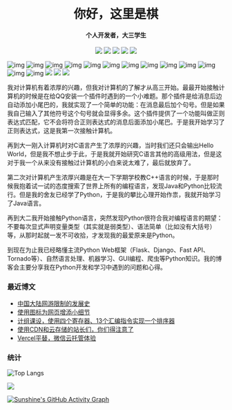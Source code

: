 <h1 align='center'>你好，这里是棋</h1>
<h4 align='center'>个人开发者，大三学生</h4>

<p align='center'><a href='https://api.qi1.zone/api/mail?mail=k.qi1.zone@gmail.com'><img src='https://img.shields.io/badge/Gmail-D14836?style=for-the-badge&logo=gmail&logoColor=white' /></a> <a href='https://qi1.zone/wechat.html'><img src='https://img.shields.io/badge/WeChat-07C160?style=for-the-badge&logo=wechat&logoColor=white' /></a>  <a href='https://github.com/qi1x/'><img src='https://img.shields.io/badge/GitHub-100000?style=for-the-badge&logo=github&logoColor=white' /></a> <a href='https://twitter.com/qi1zone'><img src='https://img.shields.io/badge/Twitter-1DA1F2?style=for-the-badge&logo=twitter&logoColor=white' /></a> <a href='https://blog.qi1.zone/feed'><img src='https://img.shields.io/badge/RSS-FFA500?style=for-the-badge&logo=rss&logoColor=white' /></a> </p>

![img](https://res.cloudinary.com/practicaldev/image/fetch/s--fiphz-VI--/c_limit%2Cf_auto%2Cfl_progressive%2Cq_auto%2Cw_880/https://img.shields.io/badge/HTML-239120%3Fstyle%3Dfor-the-badge%26logo%3Dhtml5%26logoColor%3Dwhite) ![img](https://res.cloudinary.com/practicaldev/image/fetch/s---GXoa7ts--/c_limit%2Cf_auto%2Cfl_progressive%2Cq_auto%2Cw_880/https://img.shields.io/badge/CSS-239120%3Fstyle%3Dfor-the-badge%26logo%3Dcss3%26logoColor%3Dwhite) ![img](https://res.cloudinary.com/practicaldev/image/fetch/s--kbKzVIJV--/c_limit%2Cf_auto%2Cfl_progressive%2Cq_auto%2Cw_880/https://img.shields.io/badge/JavaScript-F7DF1E%3Fstyle%3Dfor-the-badge%26logo%3Djavascript%26logoColor%3Dblack) ![img](https://res.cloudinary.com/practicaldev/image/fetch/s--MRXwUmKz--/c_limit%2Cf_auto%2Cfl_progressive%2Cq_auto%2Cw_880/https://img.shields.io/badge/Python-14354C%3Fstyle%3Dfor-the-badge%26logo%3Dpython%26logoColor%3Dwhite) ![img](https://res.cloudinary.com/practicaldev/image/fetch/s--L8VxAWme--/c_limit%2Cf_auto%2Cfl_progressive%2Cq_auto%2Cw_880/https://img.shields.io/badge/PHP-777BB4%3Fstyle%3Dfor-the-badge%26logo%3Dphp%26logoColor%3Dwhite) ![img](https://res.cloudinary.com/practicaldev/image/fetch/s--LoCz-F_o--/c_limit%2Cf_auto%2Cfl_progressive%2Cq_auto%2Cw_880/https://img.shields.io/badge/Markdown-000000%3Fstyle%3Dfor-the-badge%26logo%3Dmarkdown%26logoColor%3Dwhite) ![img](https://res.cloudinary.com/practicaldev/image/fetch/s--QKydrfKm--/c_limit%2Cf_auto%2Cfl_progressive%2Cq_auto%2Cw_880/https://img.shields.io/badge/Flask-000000%3Fstyle%3Dfor-the-badge%26logo%3Dflask%26logoColor%3Dwhite) ![img](https://res.cloudinary.com/practicaldev/image/fetch/s--AJzBBW6N--/c_limit%2Cf_auto%2Cfl_progressive%2Cq_auto%2Cw_880/https://img.shields.io/badge/Django-092E20%3Fstyle%3Dfor-the-badge%26logo%3Ddjango%26logoColor%3Dwhite) ![img](https://res.cloudinary.com/practicaldev/image/fetch/s--t_ci0avu--/c_limit%2Cf_auto%2Cfl_progressive%2Cq_auto%2Cw_880/https://img.shields.io/badge/Java-ED8B00%3Fstyle%3Dfor-the-badge%26logo%3Dopenjdk%26logoColor%3Dwhite) ![img](https://res.cloudinary.com/practicaldev/image/fetch/s--OvXzauo0--/c_limit%2Cf_auto%2Cfl_progressive%2Cq_auto%2Cw_880/https://img.shields.io/badge/MySQL-00000F%3Fstyle%3Dfor-the-badge%26logo%3Dmysql%26logoColor%3Dwhite) ![img](https://res.cloudinary.com/practicaldev/image/fetch/s--m4KqDleG--/c_limit%2Cf_auto%2Cfl_progressive%2Cq_auto%2Cw_880/https://img.shields.io/badge/MongoDB-4EA94B%3Fstyle%3Dfor-the-badge%26logo%3Dmongodb%26logoColor%3Dwhite) ![img](https://res.cloudinary.com/practicaldev/image/fetch/s--YggBl69i--/c_limit%2Cf_auto%2Cfl_progressive%2Cq_auto%2Cw_880/https://img.shields.io/badge/Cent%2520OS-262577%3Fstyle%3Dfor-the-badge%26logo%3DCentOS%26logoColor%3Dwhite) ![img](https://res.cloudinary.com/practicaldev/image/fetch/s--Lpc4EQEY--/c_limit%2Cf_auto%2Cfl_progressive%2Cq_auto%2Cw_880/https://img.shields.io/badge/Windows-0078D6%3Fstyle%3Dfor-the-badge%26logo%3Dwindows%26logoColor%3Dwhite) <img src='https://img.shields.io/badge/Linux_Mint-87CF3E?style=for-the-badge&logo=linux-mint&logoColor=white' /> <img src='https://img.shields.io/badge/Wordpress-21759B?style=for-the-badge&logo=wordpress&logoColor=white' /> <img src='https://img.shields.io/badge/jQuery-0769AD?style=for-the-badge&logo=jquery&logoColor=white' />

<p>我对计算机有着浓厚的兴趣，但我对计算机的了解才从高三开始。最最开始接触计算机的时候是在给QQ安装一个插件时遇到的一个小难题。那个插件是给消息后边自动添加小尾巴的，我就实现了一个简单的功能：在消息最后加个句号。但是如果我自己输入了其他符号这个句号就会显得多余。这个插件提供了一个功能叫做正则表达式匹配，它不会将符合正则表达式的消息后面添加小尾巴。于是我开始学习了正则表达式，这是我第一次接触计算机。</p>
<p>再到大一刚入计算机时对C语言产生了浓厚的兴趣，当时我们还只会输出Hello World，但是我不想止步于此，于是我就开始研究C语言其他的高级用法，但是这对于我一个从来没有接触过计算机的小白来说太难了，最后就放弃了。</p>
<p>第二次对计算机产生浓厚兴趣是在大一下学期学校教C++语言的时候，于是那时候我抱着试一试的态度搜索了世界上所有的编程语言，发现Java和Python比较流行。但是我的舍友已经学了Python，于是我的攀比心理开始作祟，我就开始学习了Java语言。</p>
<p>再到大二我开始接触Python语言，突然发现Python很符合我对编程语言的期望：不要每次显式声明变量类型（其实就是弱类型）、语法简单（比如没有大括号）等，从那时起就一发不可收拾，才发现我的最爱原来是Python。</p>
<p>到现在为止我已经略懂主流Python Web框架（Flask、Django、Fast API、Tornado等）、自然语言处理、机器学习、GUI编程、爬虫等Python知识。我的博客会主要分享我在Python开发和学习中遇到的问题和心得。</p>

### 最近博文

<!-- BLOG-POST-LIST:START -->
- [中国大陆网游限制的发展史](https://blog.qi1.zone/p/hSSPsWroWMhE)
- [使用图标为网页增添小细节](https://blog.qi1.zone/p/VVXiEMOpaFRd)
- [计组课设，使用四个寄存器、13个汇编指令实现一个排序器](https://blog.qi1.zone/p/YBAzuacpvIZh)
- [使用CDN和云存储的站长们，你们得注意了](https://blog.qi1.zone/p/zqBrRxldhKSd)
- [Vercel平替，微信云托管体验](https://blog.qi1.zone/p/JFoLFzWfthvF)
<!-- BLOG-POST-LIST:END -->

### 统计

![Top Langs](https://github-readme-stats.vercel.app/api/top-langs/?username=qi1x&layout=compact&theme=tokyonight)

<img src='https://github-readme-stats.vercel.app/api?username=qi1x&show_icons=true&theme=dark&count_private=true' />

[![Sunshine's GitHub Activity Graph](https://github-readme-activity-graph.vercel.app/graph?username=qi1x&theme=xcode)](https://github.com/qi1x)
